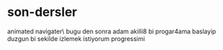 # son-dersler
animated navigater\ bugu den sonra adam akilli8 bi progar4ama baslayip duzgun bi sekilde izlemek istiyorum progressimi 
